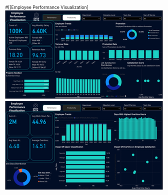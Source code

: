 #[[Employee Performance Visualization]
![Employee Performance Visualization](./employee%20performance_page-0001.jpg)
![Employee Performance Visualization](./employee%20performance_page-0002.jpg)

